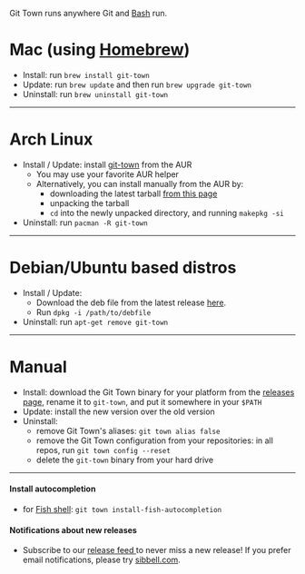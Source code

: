 Git Town runs anywhere Git and [Bash](https://www.gnu.org/software/bash/bash.html) run.

# Mac (using [Homebrew](http://brew.sh))
* Install: run `brew install git-town`
* Update: run `brew update` and then run `brew upgrade git-town`
* Uninstall: run `brew uninstall git-town`

---
# Arch Linux
* Install / Update: install [git-town](https://aur.archlinux.org/packages/git-town/) from the AUR
  * You may use your favorite AUR helper
  * Alternatively, you can install manually from the AUR by:
    * downloading the latest tarball [from this page](https://aur.archlinux.org/packages/git-town/)
    * unpacking the tarball
    * `cd` into the newly unpacked directory, and running `makepkg -si`
* Uninstall: run `pacman -R git-town`

---
# Debian/Ubuntu based distros
* Install / Update:
  * Download the deb file from the latest release [here](https://github.com/Originate/git-town/releases).
  * Run `dpkg -i /path/to/debfile`
* Uninstall: run `apt-get remove git-town`

---
# Manual
* Install: download the Git Town binary for your platform from the
  [releases page](https://github.com/Originate/git-town/releases),
  rename it to `git-town`,
  and put it somewhere in your `$PATH`
* Update: install the new version over the old version
* Uninstall:
  * remove Git Town's aliases: `git town alias false`
  * remove the Git Town configuration from your repositories:
    in all repos, run `git town config --reset`
  * delete the `git-town` binary from your hard drive

---


#### Install autocompletion

* for [Fish shell](http://fishshell.com): `git town install-fish-autocompletion`


#### Notifications about new releases

* Subscribe to our
  <a href="https://github.com/Originate/git-town/releases.atom">
  release feed <i class="ion-social-rss accent-color"></i></a> to never miss a new release!
  If you prefer email notifications, please try [sibbell.com](https://sibbell.com).
